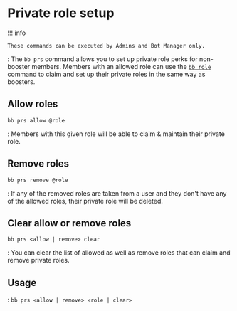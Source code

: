# Private role setup

!!! info

    These commands can be executed by Admins and Bot Manager only.

: The `bb prs` command allows you to set up private role perks for non-booster members. Members with an allowed role can use the [`bb role`](/commands/boosters/role) command to claim and set up their private roles in the same way as boosters.

## Allow roles

`bb prs allow @role`

: Members with this given role will be able to claim & maintain their private role.

## Remove roles

`bb prs remove @role`

: If any of the removed roles are taken from a user and they don't have any of the allowed roles, their private role will be deleted.

## Clear allow or remove roles

`bb prs <allow | remove> clear`

: You can clear the list of allowed as well as remove roles that can claim and remove private roles.

## Usage

: `bb prs <allow | remove> <role | clear>`
